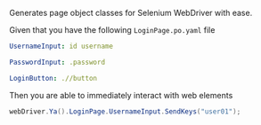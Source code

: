 Generates page object classes for Selenium WebDriver with ease.

Given that you have the following `LoginPage.po.yaml` file

```yaml
UsernameInput: id username

PasswordInput: .password

LoginButton: .//button
```

Then you are able to immediately interact with web elements

```csharp
webDriver.Ya().LoginPage.UsernameInput.SendKeys("user01");
```